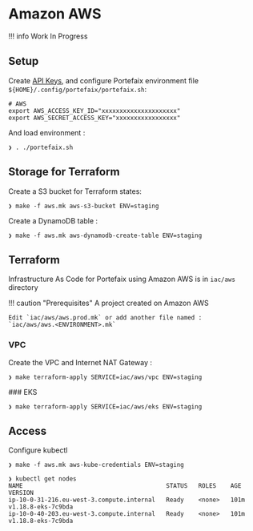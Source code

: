 # Amazon AWS

!!! info
    Work In Progress

## Setup

Create [API Keys](https://console.aws.amazon.com/iam/home?#/security_credentials),
and configure Portefaix environment file `${HOME}/.config/portefaix/portefaix.sh`:

```shell
# AWS
export AWS_ACCESS_KEY_ID="xxxxxxxxxxxxxxxxxxxxx"
export AWS_SECRET_ACCESS_KEY="xxxxxxxxxxxxxxxxx"
```

And load environment :

```shell
❯ . ./portefaix.sh
```

## Storage for Terraform

Create a S3 bucket for Terraform states:

```shell
❯ make -f aws.mk aws-s3-bucket ENV=staging
```

Create a DynamoDB table :

```shell
❯ make -f aws.mk aws-dynamodb-create-table ENV=staging
```

## Terraform

Infrastructure As Code for Portefaix using Amazon AWS is in
`iac/aws` directory

!!! caution "Prerequisites"
    A project created on Amazon AWS

    Edit `iac/aws/aws.prod.mk` or add another file named :
    `iac/aws/aws.<ENVIRONMENT>.mk`

### VPC

Create the VPC and Internet NAT Gateway :

```shell
❯ make terraform-apply SERVICE=iac/aws/vpc ENV=staging
```

### EKS

```shell
❯ make terraform-apply SERVICE=iac/aws/eks ENV=staging
```

## Access

Configure kubectl

```shell
❯ make -f aws.mk aws-kube-credentials ENV=staging
```

```shell
❯ kubectl get nodes
NAME                                        STATUS   ROLES    AGE    VERSION
ip-10-0-31-216.eu-west-3.compute.internal   Ready    <none>   101m   v1.18.8-eks-7c9bda
ip-10-0-40-203.eu-west-3.compute.internal   Ready    <none>   101m   v1.18.8-eks-7c9bda
```